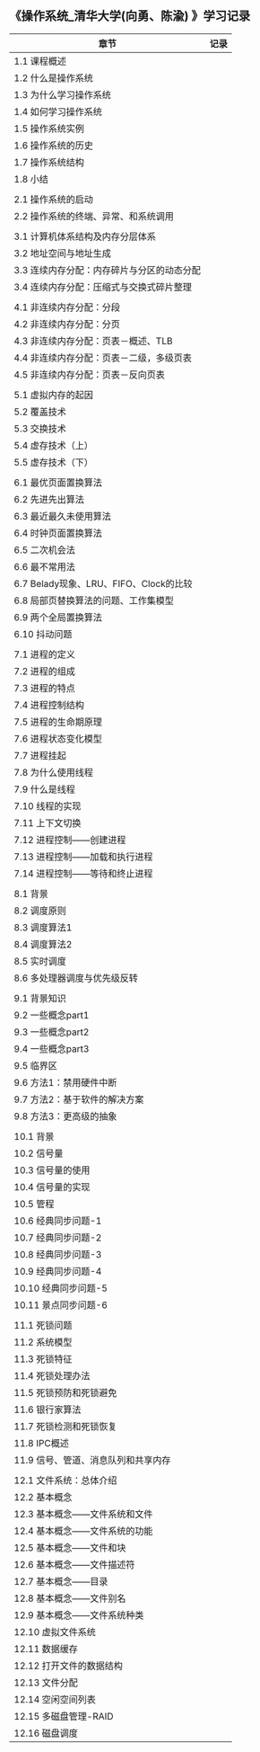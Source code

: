 ## 《操作系统_清华大学(向勇、陈渝) 》学习记录
| 章节                                       | 记录 |
| ------------------------------------------ | ---- |
| 1.1 课程概述                               |      |
| 1.2 什么是操作系统                         |      |
| 1.3 为什么学习操作系统                     |      |
| 1.4 如何学习操作系统                       |      |
| 1.5 操作系统实例                           |      |
| 1.6 操作系统的历史                         |      |
| 1.7 操作系统结构                           |      |
| 1.8 小结                                   |      |
|                                            |      |
| 2.1 操作系统的启动                         |      |
| 2.2 操作系统的终端、异常、和系统调用       |      |
|                                            |      |
| 3.1 计算机体系结构及内存分层体系           |      |
| 3.2 地址空间与地址生成                     |      |
| 3.3 连续内存分配：内存碎片与分区的动态分配 |      |
| 3.4 连续内存分配：压缩式与交换式碎片整理   |      |
|                                            |      |
| 4.1 非连续内存分配：分段                   |      |
| 4.2 非连续内存分配：分页                   |      |
| 4.3 非连续内存分配：页表－概述、TLB        |      |
| 4.4 非连续内存分配：页表－二级，多级页表   |      |
| 4.5 非连续内存分配：页表－反向页表         |      |
|                                            |      |
| 5.1 虚拟内存的起因                         |      |
| 5.2 覆盖技术                               |      |
| 5.3 交换技术                               |      |
| 5.4 虚存技术（上）                         |      |
| 5.5 虚存技术（下）                         |      |
|                                            |      |
| 6.1 最优页面置换算法                       |      |
| 6.2 先进先出算法                           |      |
| 6.3 最近最久未使用算法                     |      |
| 6.4 时钟页面置换算法                       |      |
| 6.5 二次机会法                             |      |
| 6.6 最不常用法                             |      |
| 6.7 Belady现象、LRU、FIFO、Clock的比较     |      |
| 6.8 局部页替换算法的问题、工作集模型       |      |
| 6.9 两个全局置换算法                       |      |
| 6.10 抖动问题                              |      |
|                                            |      |
| 7.1 进程的定义                             |      |
| 7.2 进程的组成                             |      |
| 7.3 进程的特点                             |      |
| 7.4 进程控制结构                           |      |
| 7.5 进程的生命期原理                       |      |
| 7.6 进程状态变化模型                       |      |
| 7.7 进程挂起                               |      |
| 7.8 为什么使用线程                         |      |
| 7.9 什么是线程                             |      |
| 7.10 线程的实现                            |      |
| 7.11 上下文切换                            |      |
| 7.12 进程控制——创建进程                    |      |
| 7.13 进程控制——加载和执行进程              |      |
| 7.14 进程控制——等待和终止进程              |      |
|                                            |      |
| 8.1 背景                                   |      |
| 8.2 调度原则                               |      |
| 8.3 调度算法1                              |      |
| 8.4 调度算法2                              |      |
| 8.5 实时调度                               |      |
| 8.6 多处理器调度与优先级反转               |      |
|                                            |      |
| 9.1 背景知识                               |      |
| 9.2 一些概念part1                          |      |
| 9.3 一些概念part2                          |      |
| 9.4 一些概念part3                          |      |
| 9.5 临界区                                 |      |
| 9.6 方法1：禁用硬件中断                    |      |
| 9.7 方法2：基于软件的解决方案              |      |
| 9.8 方法3：更高级的抽象                    |      |
|                                            |      |
| 10.1 背景                                  |      |
| 10.2 信号量                                |      |
| 10.3 信号量的使用                          |      |
| 10.4 信号量的实现                          |      |
| 10.5 管程                                  |      |
| 10.6 经典同步问题-1                        |      |
| 10.7 经典同步问题-2                        |      |
| 10.8 经典同步问题-3                        |      |
| 10.9 经典同步问题-4                        |      |
| 10.10 经典同步问题-5                       |      |
| 10.11 景点同步问题-6                       |      |
|                                            |      |
| 11.1 死锁问题                              |      |
| 11.2 系统模型                              |      |
| 11.3 死锁特征                              |      |
| 11.4 死锁处理办法                          |      |
| 11.5 死锁预防和死锁避免                    |      |
| 11.6 银行家算法                            |      |
| 11.7 死锁检测和死锁恢复                    |      |
| 11.8 IPC概述                               |      |
| 11.9 信号、管道、消息队列和共享内存        |      |
|                                            |      |
| 12.1 文件系统：总体介绍                    |      |
| 12.2 基本概念                              |      |
| 12.3 基本概念——文件系统和文件              |      |
| 12.4 基本概念——文件系统的功能              |      |
| 12.5 基本概念——文件和块                    |      |
| 12.6 基本概念——文件描述符                  |      |
| 12.7 基本概念——目录                        |      |
| 12.8 基本概念——文件别名                    |      |
| 12.9 基本概念——文件系统种类                |      |
| 12.10 虚拟文件系统                         |      |
| 12.11 数据缓存                             |      |
| 12.12 打开文件的数据结构                   |      |
| 12.13 文件分配                             |      |
| 12.14 空闲空间列表                         |      |
| 12.15 多磁盘管理-RAID                      |      |
| 12.16 磁盘调度                             |      |

